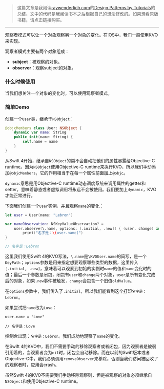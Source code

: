 > 这篇文章是我阅读[raywenderlich.com](https://store.raywenderlich.com)的[Design Patterns by Tutorials](https://store.raywenderlich.com/products/design-patterns-by-tutorials)的总结，文中的代码是我阅读书本之后根据自己的想法修改的。如果想看原版书籍，请点击链接购买。

***

观察者模式可以让一个对象观察另一个对象的变化。在iOS中，我们一般使用KVO来实现。

观察者模式主要有两个对象组成：

- **subject**：被观察的对象。
- **observer**：观察subject的对象。

### 什么时候使用

当我们想关注一个对象的变化时，可以使用观察者模式。

### 简单Demo 

创建一个`User`类，继承于`NSObject`：

```swift
@objcMembers class User: NSObject {
    dynamic var name: String
    public init(name: String) {
        self.name = name
    }
}
```

从Swift 4开始，继承自`NSObject`的类不会自动把他们的属性暴露给Objective-C runtime。因为`NSObject`使用Objective-C runtime来执行KVO，所以我们手动添加`@objcMembers`，它的作用相当于在每一个属性前面加上`@objc`。

`dynamic`意思是用Objective-C runtime动态调度系统来调用属性的getter和setter，意味着静态或者虚拟调用将永远不会被使用。我们要加上`dynamic`，KVO才能正常进行。

下面我们创建一个`User`实例，并且观察`name`的变化：

```swift
let user = User(name: "Lebron")

var nameObservation: NSKeyValueObservation? =
    user.observe(\.name, options: [.initial, .new]) { (user, change) in
        print("名字是：\(user.name)")
}

// 名字是：Lebron
```

这里我们使用Swift 4的KVO写法，`\.name`是`\KVOUser.name`的简写，是一个`KeyPath`；`options`参数是用来指定想要观察哪些类型的数据，这里传入`[.initial, .new]`，意味着可以观察到初始的实例时`name`的值和`name`变化时的值；最后一个参数是闭包，闭包有`user`和`change`两个对象，`user`是所有变化完成后的对象，如果`.new`事件被触发，`change`会包含一个旧值`oldValue`。

在`options`参数中，我们传入了`.initial`，所以我们能看到这个打印`名字是：Lebron`。

如果尝试把`name`改为`Love`：

```
user.name = "Love"

// 名字是：Love
```

控制台出现：`名字是：Lebron`。我们成功地观察了`name`的变化。

在Swift 4的KVO中，我们不需要手动的移除观察者或者闭包，因为观察者是被弱引用着的，当观察者变为`nil`时，闭包会自动移除。而在以前的Swift版本或者Objective-C中，我们必须调用`removeObserver`来移除，否则当我们访问被回收了的观察者时，应用会crash。

虽然Swift 4的KVO不需要我们手动移除观察则，但是被观察的对象必须继承自`NSObject`和使用Objective-C runtime。
